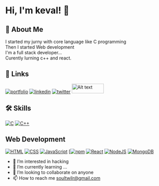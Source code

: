 
# Hi, I'm keval! 👋


## 🚀 About Me
I started my jurny with core language like C programming\
Then I started Web development\
I'm a full stack developer...\
Curently lurning c++ and react.




## 🔗 Links
[![portfolio](https://img.shields.io/badge/my_portfolio-000?style=for-the-badge&logo=ko-fi&logoColor=white)](https://soul059.github.io/portfolio//)
[![linkedin](https://img.shields.io/badge/linkedin-0A66C2?style=for-the-badge&logo=linkedin&logoColor=white)](www.linkedin.com/in/keval-chauhan-3571a62b1/)
[![twitter](https://img.shields.io/badge/twitter-1DA1F2?style=for-the-badge&logo=twitter&logoColor=white)](https://twitter.com/soultwilr/)
<a href="https://bento.me/keval-chauhan"><img src="https://res.cloudinary.com/dlzqp5iff/image/upload/v1713668269/btpmfhqjpoqqwnmbhxlt.jpg" alt="Alt text" title="Simler to portfolio"  width="100" height="30" /></a>



## 🛠 Skills
[![C](https://img.shields.io/badge/C-00599C?logo=c&logoColor=white)](#)
[![C++](https://img.shields.io/badge/C++-%2300599C.svg?logo=c%2B%2B&logoColor=white)](#)
## Web Development
[![HTML](https://img.shields.io/badge/HTML-%23E34F26.svg?logo=html5&logoColor=white)](#)
[![CSS](https://img.shields.io/badge/CSS-1572B6?logo=css3&logoColor=fff)](#)
[![JavaScript](https://img.shields.io/badge/JavaScript-F7DF1E?logo=javascript&logoColor=000)](#)
[[![npm](https://img.shields.io/badge/npm-CB3837?logo=npm&logoColor=fff)](#)
[![React](https://img.shields.io/badge/React-%2320232a.svg?logo=react&logoColor=%2361DAFB)](#)
[![NodeJS](https://img.shields.io/badge/Node.js-6DA55F?logo=node.js&logoColor=white)](#)
[![MongoDB](https://img.shields.io/badge/MongoDB-%234ea94b.svg?logo=mongodb&logoColor=white)](#)


- 👀 I’m interested in hacking
- 🌱 I’m currently learning ...
- 💞️ I’m looking to collaborate on anyone
- 📫 How to reach me soultwilr@gmail.com

<!---
soul059/soul059 is a ✨ special ✨ repository because its `README.md` (this file) appears on your GitHub profile.
You can click the Preview link to take a look at your changes.
--->
